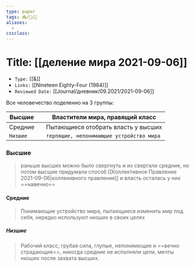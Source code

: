 ```yaml
---
type: paper
tags: 📥️/📜️/🧪
aliases:
  - 
cssclass: 
---
```




# Title: **[[деление мира 2021-09-06]]**
- `Type:` [[&]]
- `Links:` [[Nineteen Eighty-Four (1984)]]
- `Reviewed Date:` [[Journal/дневник/09.2021/2021-09-06]]

Все человечество поделенно на 3 группы:

Высшие                        |   | Властители мира, правящий класс       
------------------------------- | - | ------------------
Cредние               |   | Пытающиеся отобрать власть у высших
`Низшие`                 |   | `терпящие, непонимающие устройство мира`      


### Высшие
> раньше высших можно было свергнуть и их свергали средние, но потом 
> высшие придумали способ [[Коллективное Правление 2021-09-06|коллекивного правления]] и власть осталась у них ==навечно==

#### Средние 
> Понимающие устройство мира, пытающиеся изменить мир под себя, нередко используют низших в своих целях

##### Низшие
> Рабочий класс, грубая сила, глупые, непонимющие и ==вечно страдающие==, никогда средние не исполняли цели, мечты низших после захвата высших.